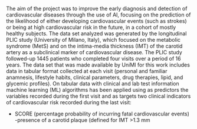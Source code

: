 
The aim of the project was to improve the early diagnosis and detection of cardiovascular diseases through the use of AI, focusing on the prediction of the
likelihood of either developing cardiovascular events (such as strokes) or being at high cardiovascular risk in the future, in a cohort of mostly healthy subjects.
The data set analyzed was generated by the longitudinal PLIC study (University of Milano, Italy), which focused on the metabolic syndrome
(MetS) and on the intima-media thickness (IMT) of the carotid artery as a subclinical marker of cardiovascular disease. The PLIC study followed-up 1445 patients who completed four visits over a period of 16 years. The data set that
was made available by UniMI for this work includes data in tabular format collected at each visit (personal and familiar anamnesis, lifestyle habits, clinical
parameters, drug therapies, lipid, and glycemic profiles).
On tabular data with clinical and lab test information machine learning (ML) algorithms has been applied using as predictors the variables recorded during the first visit and as targets two clinical indicators of cardiovascular risk
recorded during the last visit: 
- SCORE (percentage probability of incurring fatal cardiovascular events)
-presence of a carotid plaque (defined for IMT >1.3 mm
